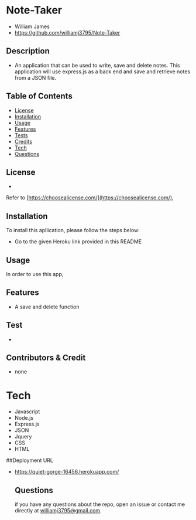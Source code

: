  # Note-Taker
  - William James
  - https://github.com/williamj3795/Note-Taker


  ## Description
  
  - An application that can be used to write, save and delete notes. This application will use express.js as a back end and save and retrieve notes from a JSON file.

  ## Table of Contents
  - [License](#license)
  - [Installation](#installation)
  - [Usage](#usage)
  - [Features](#features)
  - [Tests](#tests)
  - [Credits](#contributors&credit)
  - [Tech](#tech)
  - [Questions](#questions)

  ## License

  - 

  Refer to [https://choosealicense.com/](https://choosealicense.com/),

  ## Installation
  To install this apllication, please follow the steps below:
  - Go to the given Heroku link provided in this README

  ## Usage

  In order to use this app, 

  ## Features

  - A save and delete function

  ## Test

  - 

  ## Contributors & Credit

  - none

  # Tech
  - Javascript
  - Node.js
  - Express.js
  - JSON
  - Jquery
  - CSS
  - HTML

  ##Deployment URL
- https://quiet-gorge-16456.herokuapp.com/

  ## Questions
  if you have any questions about the repo, open an issue or contact me directly at williamj3795@gmail.com.


